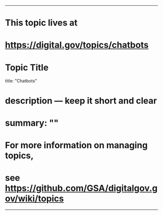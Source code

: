 
---
# This topic lives at
# https://digital.gov/topics/chatbots

# Topic Title
title: "Chatbots"

# description — keep it short and clear
# summary: ""


# For more information on managing topics,
# see https://github.com/GSA/digitalgov.gov/wiki/topics
---